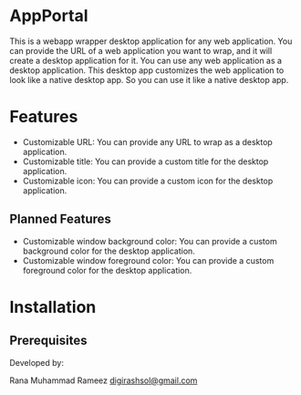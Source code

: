 # AppPortal

This is a webapp wrapper desktop application for any web application. You can provide the URL of a web application you want to wrap, and it will create a desktop application for it.
You can use any web application as a desktop application. This desktop app customizes the web application to look like a native desktop app. So you can use it like a native desktop app.

# Features
- Customizable URL: You can provide any URL to wrap as a desktop application.
- Customizable title: You can provide a custom title for the desktop application.
- Customizable icon: You can provide a custom icon for the desktop application.

## Planned Features
- Customizable window background color: You can provide a custom background color for the desktop application.
- Customizable window foreground color: You can provide a custom foreground color for the desktop application.

# Installation


## Prerequisites


Developed by:

Rana Muhammad Rameez
digirashsol@gmail.com